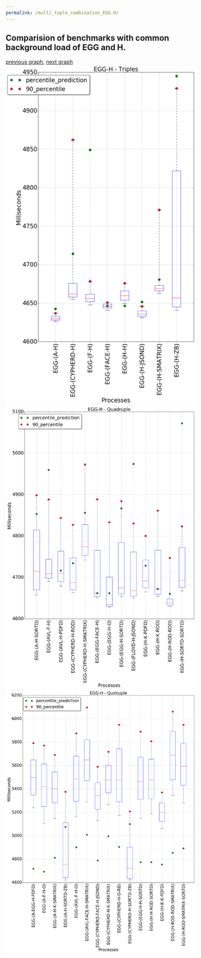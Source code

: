 ```yaml
---
permalink: /multi_tuple_combination_EGG-H/
---
```



 ## Comparision of benchmarks with common background load of EGG and H.

[previous graph](../multi_tuple_combination_EGG-F/), [next graph](../multi_tuple_combination_EGG-JSOND/)
![graph figure](./images/triple/EGG/EGG-H_box.png)![graph figure](./images/quadruple/EGG/EGG-H_box.png)![graph figure](./images/quintuple/EGG/EGG-H_box.png)